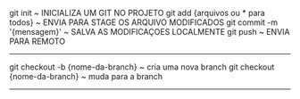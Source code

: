 git init ~ INICIALIZA UM GIT NO PROJETO
git add {arquivos ou * para todos} ~ ENVIA PARA STAGE OS ARQUIVO MODIFICADOS
git commit -m '{mensagem}' ~ SALVA AS MODIFICAÇOES LOCALMENTE
git push ~ ENVIA PARA REMOTO

-----------

git checkout -b {nome-da-branch} ~ cria uma nova branch
git checkout {nome-da-branch} ~ muda para a branch

-----------